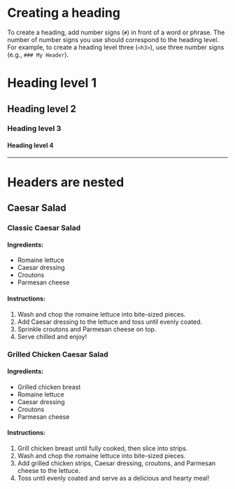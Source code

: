 # Creating a heading

To create a heading, add number signs (`#`) in front of a word or phrase. The number of number signs you use should correspond to the heading level. For example, to create a heading level three (`<h3>`), use three number signs (e.g., `### My Header`).

# Heading level 1

## Heading level 2 

### Heading level 3

#### Heading level 4 

***
# Headers are nested

## Caesar Salad

### Classic Caesar Salad

#### Ingredients:

- Romaine lettuce
- Caesar dressing
- Croutons
- Parmesan cheese

#### Instructions:

1. Wash and chop the romaine lettuce into bite-sized pieces.
2. Add Caesar dressing to the lettuce and toss until evenly coated.
3. Sprinkle croutons and Parmesan cheese on top.
4. Serve chilled and enjoy!

### Grilled Chicken Caesar Salad

#### Ingredients:

- Grilled chicken breast
- Romaine lettuce
- Caesar dressing
- Croutons
- Parmesan cheese

#### Instructions:

1. Grill chicken breast until fully cooked, then slice into strips.
2. Wash and chop the romaine lettuce into bite-sized pieces.
3. Add grilled chicken strips, Caesar dressing, croutons, and Parmesan cheese to the lettuce.
4. Toss until evenly coated and serve as a delicious and hearty meal!





